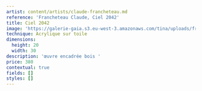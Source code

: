 ```yaml
---
artist: content/artists/claude-francheteau.md
reference: 'Francheteau Claude, Ciel 2042'
title: Ciel 2042
image: 'https://galerie-gaia.s3.eu-west-3.amazonaws.com/tina/uploads/francheteau-claude/galeriegaia_Francheteau_Ciel2042(2016)_20x30.jpg'
technique: Acrylique sur toile
dimensions:
  height: 20
  width: 30
description: 'œuvre encadrée bois '
price: 380
contextual: true
fields: []
styles: []
---
```


